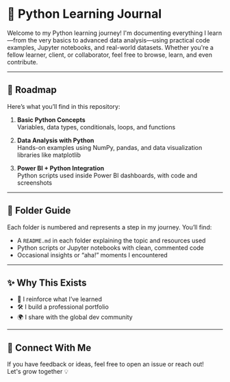 # 🐍 Python Learning Journal

Welcome to my Python learning journey! I'm documenting everything I learn—from the very basics to advanced data analysis—using practical code examples, Jupyter notebooks, and real-world datasets. Whether you're a fellow learner, client, or collaborator, feel free to browse, learn, and even contribute.

---

## 📘 Roadmap

Here’s what you’ll find in this repository:

1. **Basic Python Concepts**  
   Variables, data types, conditionals, loops, and functions

2. **Data Analysis with Python**  
   Hands-on examples using NumPy, pandas, and data visualization libraries like matplotlib

3. **Power BI + Python Integration**  
   Python scripts used inside Power BI dashboards, with code and screenshots

---

## 📂 Folder Guide

Each folder is numbered and represents a step in my journey. You’ll find:

- A `README.md` in each folder explaining the topic and resources used
- Python scripts or Jupyter notebooks with clean, commented code
- Occasional insights or “aha!” moments I encountered

---

## ✨ Why This Exists

- 📌 I reinforce what I’ve learned  
- 🛠 I build a professional portfolio  
- 🌍 I share with the global dev community

---

## 🤝 Connect With Me

If you have feedback or ideas, feel free to open an issue or reach out!  
Let's grow together 💡
